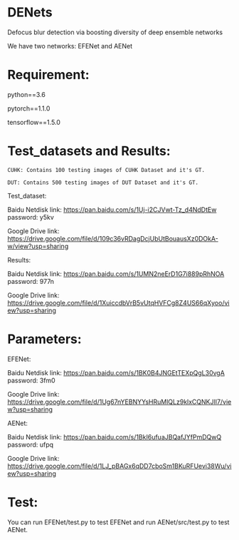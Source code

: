 # DENets
Defocus blur detection via boosting diversity of deep ensemble networks

We have two networks: EFENet and AENet


# Requirement:
python==3.6

pytorch==1.1.0

tensorflow==1.5.0


# Test_datasets and Results:

    CUHK: Contains 100 testing images of CUHK Dataset and it's GT.
 
    DUT: Contains 500 testing images of DUT Dataset and it's GT.

Test_dataset:

Baidu Netdisk link: https://pan.baidu.com/s/1Uj-i2CJVwt-Tz_d4NdDtEw password: y5kv

Google Drive link: https://drive.google.com/file/d/109c36vRDagDcjUbUtBouausXz0DOkA-w/view?usp=sharing

Results:

Baidu Netdisk link: https://pan.baidu.com/s/1UMN2neErD1G7i889pRhNOA password: 977n

Google Drive link: https://drive.google.com/file/d/1XuiccdbVrB5vUtqHVFCg8Z4US66qXyoo/view?usp=sharing


# Parameters:
EFENet:

Baidu Netdisk link: https://pan.baidu.com/s/1BK0B4JNGEtTEXpQgL30vgA  password: 3fm0

Google Drive link: https://drive.google.com/file/d/1Ug67nYEBNYYsHRuMlQLz9klxCQNKJIl7/view?usp=sharing

AENet:

Baidu Netdisk link: https://pan.baidu.com/s/1BkI6ufuaJBQafJYfPmDQwQ  password: ufpq 

Google Drive link: https://drive.google.com/file/d/1LJ_pBAGx6qDD7cboSm1BKuRFUevi38Wu/view?usp=sharing

# Test:
You can run EFENet/test.py to test EFENet and run AENet/src/test.py to test AENet.
